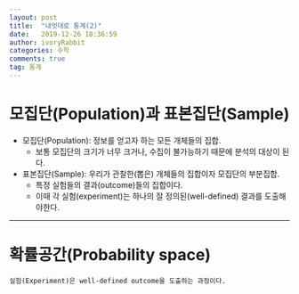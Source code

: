 ```yaml
---
layout: post
title:  "내멋대로 통계(2)"
date:   2019-12-26 18:36:59
author: ivoryRabbit
categories: 수학
comments: true
tag: 통계
---
```


# 모집단(Population)과 표본집단(Sample)

- 모집단(Population): 정보를 얻고자 하는 모든 개체들의 집합.
  - 보통 모집단의 크기가 너무 크거나, 수집이 불가능하기 때문에 분석의 대상이 된다.
- 표본집단(Sample): 우리가 관찰한(뽑은) 개체들의 집합이자 모집단의 부분집합.
  - 특정 실험들의 결과(outcome)들의 집합이다.
  - 이때 각 실험(experiment)는 하나의 잘 정의된(well-defined) 결과를 도출해야한다.

***
# 확률공간(Probability space)

```{definition, name="실험(Experiment)"}
실험(Experiment)은 well-defined outcome을 도출하는 과정이다.
```
